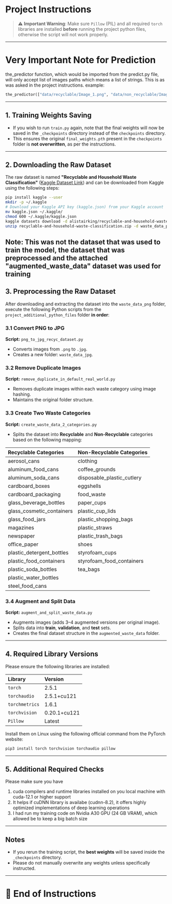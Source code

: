 # Project Instructions

> ⚠️ **Important Warning**: Make sure `Pillow` (PIL) and all required `torch` libraries are installed **before** running the project python files, otherwise the  script will not work properly.

---
>
# **Very Important Note for Prediction**
the_predictor function, which would be imported from the predict.py file, will only accept list of images paths which means a list of strings. This is as was asked in the project instructions.
example:

```python
the_predictor(["data/recyclable/Image_1.png", "data/non_recyclable/Image_2.png"])
```

---
## 1. Training Weights Saving
- If you wish to run `train.py` again, note that the final weights will now be saved in the `_checkpoints` directory instead of the `checkpoints` directory.
- This ensures the original `final_weights.pth` present in the `checkpoints` folder is **not overwritten**, as per the instructions.

---

## 2. Downloading the Raw Dataset
The raw dataset is named **"Recyclable and Household Waste Classification"** ([Kaggle Dataset Link](https://www.kaggle.com/datasets/alistairking/recyclable-and-household-waste-classification))
 and can be downloaded from Kaggle using the following steps:



```bash
pip install kaggle --user
mkdir -p ~/.kaggle
# Download your Kaggle API key (kaggle.json) from your Kaggle account
mv kaggle.json ~/.kaggle/
chmod 600 ~/.kaggle/kaggle.json
kaggle datasets download -d alistairking/recyclable-and-household-waste-classification
unzip recyclable-and-household-waste-classification.zip -d waste_data_png
```
**Note: This was not the dataset that was used to train the model, the dataset that was preprocessed and the attached "augmented_waste_data" dataset was used for training**
---

## 3. Preprocessing the Raw Dataset
After downloading and extracting the dataset into the `waste_data_png` folder, execute the following Python scripts from the `project_additional_python_files` folder **in order**:

### 3.1 Convert PNG to JPG
**Script:** `png_to_jpg_recyc_dataset.py`
- Converts images from `.png` to `.jpg`.
- Creates a new folder: `waste_data_jpg`.

### 3.2 Remove Duplicate Images
**Script:** `remove_duplicate_in_default_real_world.py`
- Removes duplicate images within each waste category using image hashing.
- Maintains the original folder structure.

### 3.3 Create Two Waste Categories
**Script:** `create_waste_data_2_categories.py`
- Splits the dataset into **Recyclable** and **Non-Recyclable** categories based on the following mapping:

| Recyclable Categories         | Non-Recyclable Categories        |
|:-------------------------------|:---------------------------------|
| aerosol_cans                  | clothing                         |
| aluminum_food_cans            | coffee_grounds                   |
| aluminum_soda_cans            | disposable_plastic_cutlery       |
| cardboard_boxes               | eggshells                        |
| cardboard_packaging           | food_waste                       |
| glass_beverage_bottles        | paper_cups                       |
| glass_cosmetic_containers     | plastic_cup_lids                 |
| glass_food_jars               | plastic_shopping_bags            |
| magazines                     | plastic_straws                   |
| newspaper                     | plastic_trash_bags               |
| office_paper                  | shoes                            |
| plastic_detergent_bottles     | styrofoam_cups                   |
| plastic_food_containers       | styrofoam_food_containers        |
| plastic_soda_bottles          | tea_bags                         |
| plastic_water_bottles         |                                  |
| steel_food_cans               |                                  |

### 3.4 Augment and Split Data
**Script:** `augment_and_split_waste_data.py`
- Augments images (adds 3–4 augmented versions per original image).
- Splits data into **train**, **validation**, and **test** sets.
- Creates the final dataset structure in the `augmented_waste_data` folder.

---

## 4. Required Library Versions
Please ensure the following libraries are installed:

| Library         | Version     |
|:----------------|:------------|
| `torch`         | 2.5.1       |
| `torchaudio`    | 2.5.1+cu121 |
| `torchmetrics`  | 1.6.1       |
| `torchvision`   | 0.20.1+cu121 |
| `Pillow`        | Latest      |

Install them on Linux using the following official command from the PyTorch website:

```bash
pip3 install torch torchvision torchaudio pillow
```

---

## 5. Additional Required Checks
Please make sure you have 
1. cuda compilers and runtime libraries installed on you local machine with cuda-12.1 or higher support
2. It helps if cuDNN library is availabe (cudnn-8.2), it offers highly optimized implementations of deep learning operations
3. I had run my training code on Nvidia A30 GPU (24 GB VRAM), which allowed be to keep a big batch size


---

## Notes
- If you rerun the training script, the **best weights** will be saved inside the `_checkpoints` directory.
- Please do not manually overwrite any weights unless specifically instructed.

---

# 📌 End of Instructions

